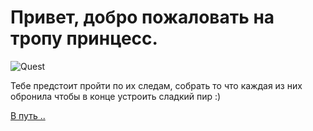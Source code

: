 # Привет, добро пожаловать на тропу принцесс.

![Quest](3835764-princesses-disney-images-all-disney-princess-hd-fond-decran-and-all-disney-characters-png-2560_1444_preview.webp)

Тебе предстоит пройти по их следам, собрать то что каждая из них обронила чтобы в конце устроить сладкий пир :)

[В путь ..](01)
